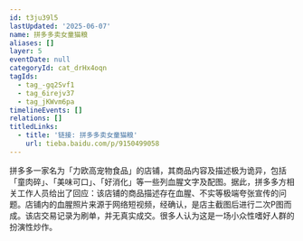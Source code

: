 ```yaml
---
id: t3ju39l5
lastUpdated: '2025-06-07'
name: 拼多多卖女童猫粮
aliases: []
layer: 5
eventDate: null
categoryId: cat_drHx4oqn
tagIds:
  - tag_-gq2Svf1
  - tag_6irejv37
  - tag_jKWvm6pa
timelineEvents: []
relations: []
titledLinks:
  - title: '链接: 拼多多卖女童猫粮'
    url: tieba.baidu.com/p/9150499058
---
```

拼多多一家名为「力欧高宠物食品」的店铺，其商品内容及描述极为诡异，包括「童肉碎」、「美味可口」、「好消化」等一些列血腥文字及配图。据此，拼多多方相关工作人员给出了回应：该店铺的商品描述存在血腥、不实等极端夸张宣传的问题。店铺内的血腥照片来源于网络短视频，经确认，是店主截图后进行二次P图而成。该店交易记录为刷单，并无真实成交。很多人认为这是一场小众性嗜好人群的扮演性炒作。
